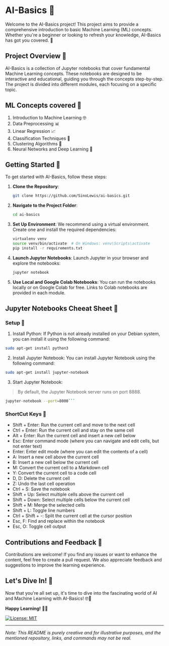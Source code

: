 # AI-Basics 🤖

Welcome to the AI-Basics project! This project aims to provide a comprehensive introduction to basic Machine Learning (ML) concepts. Whether you're a beginner or looking to refresh your knowledge, AI-Basics has got you covered. 🚀

## Project Overview 🌟

AI-Basics is a collection of Jupyter notebooks that cover fundamental Machine Learning concepts. These notebooks are designed to be interactive and educational, guiding you through the concepts step-by-step. The project is divided into different modules, each focusing on a specific topic.

## ML Concepts covered 📑

1. Introduction to Machine Learning 🤓
2. Data Preprocessing 📊
3. Linear Regression 📈
4. Classification Techniques 📝
5. Clustering Algorithms 🌌
6. Neural Networks and Deep Learning 🧠

## Getting Started 🚗

To get started with AI-Basics, follow these steps:

1. **Clone the Repository**:
   ```bash
   git clone https://github.com/SinoLewis/ai-basics.git
   ```
2. **Navigate to the Project Folder**:

   ```bash
   cd ai-basics
   ```

3. **Set Up Environment**:
   We recommend using a virtual environment. Create one and install the required dependencies:

   ```bash
   virtualenv venv
   source venv/bin/activate  # On Windows: venv\Scripts\activate
   pip install -r requirements.txt
   ```

4. **Launch Jupyter Notebooks**:
   Launch Jupyter in your browser and explore the notebooks:

   ```bash
   jupyter notebook
   ```

5. **Use Local and Google Colab Notebooks**:
   You can run the notebooks locally or on Google Colab for free. Links to Colab notebooks are provided in each module.

## Jupyter Notebooks Cheeat Sheet 🚀

### Setup 🧠

1. Install Python: If Python is not already installed on your Debian system, you can install it using the following command:

```bash
sudo apt-get install python3
```

2. Install Jupyter Notebook: You can install Jupyter Notebook using the following command:

```bash
sudo apt-get install jupyter-notebook
```

3. Start Jupyter Notebook:

> By default, the Jupyter Notebook server runs on port 8888.

````bash
jupyter-notebook --port=8000```
````

### ShortCut Keys 🌈

- Shift + Enter: Run the current cell and move to the next cell
- Ctrl + Enter: Run the current cell and stay on the same cell
- Alt + Enter: Run the current cell and insert a new cell below
- Esc: Enter command mode (where you can navigate and edit cells, but not enter text)
- Enter: Enter edit mode (where you can edit the contents of a cell)
- A: Insert a new cell above the current cell
- B: Insert a new cell below the current cell
- M: Convert the current cell to a Markdown cell
- Y: Convert the current cell to a code cell
- D, D: Delete the current cell
- Z: Undo the last cell operation
- Ctrl + S: Save the notebook
- Shift + Up: Select multiple cells above the current cell
- Shift + Down: Select multiple cells below the current cell
- Shift + M: Merge the selected cells
- Shift + L: Toggle line numbers
- Ctrl + Shift + -: Split the current cell at the cursor position
- Esc, F: Find and replace within the notebook
- Esc, O: Toggle cell output

## Contributions and Feedback 🤝

Contributions are welcome! If you find any issues or want to enhance the content, feel free to create a pull request. We also appreciate feedback and suggestions to improve the learning experience.

## Let's Dive In! 🎉

Now that you're all set up, it's time to dive into the fascinating world of AI and Machine Learning with AI-Basics! 🤓🎈

**Happy Learning!** 🧠💡

[![License: MIT](https://img.shields.io/badge/License-MIT-blue.svg)](./LICENSE)

---

_Note: This README is purely creative and for illustrative purposes, and the mentioned repository, links, and commands may not be real._
